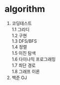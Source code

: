 # algorithm

1. 코딩테스트  
   1.1 그리디  
   1.2 구현  
   1.3 DFS/BFS  
   1.4 정렬  
   1.5 이진 탐색  
   1.6 다이나믹 프로그래밍  
   1.7 최단 경로  
   1.8 그래프 이론
2. 백준 OJ
